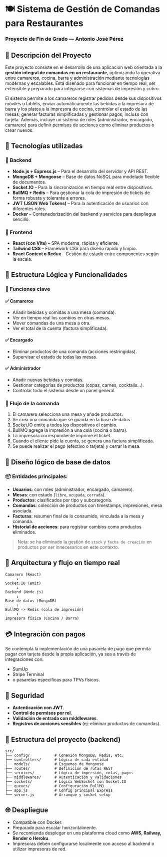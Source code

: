 # 🍽️ Sistema de Gestión de Comandas para Restaurantes
### Proyecto de Fin de Grado — Antonio José Pérez

## 📌 Descripción del Proyecto
Este proyecto consiste en el desarrollo de una aplicación web orientada a la **gestión integral de comandas en un restaurante**, optimizando la operativa entre camareros, cocina, barra y administración mediante tecnologías modernas y escalables. Está diseñado para funcionar en tiempo real, ser extensible y preparado para integrarse con sistemas de impresión y cobro.

El sistema permite a los camareros registrar pedidos desde sus dispositivos móviles o tablets, enviar automáticamente las bebidas a la impresora de barra y los platos a la impresora de cocina, controlar el estado de las mesas, generar facturas simplificadas y gestionar pagos, incluso con tarjeta. Además, incluye un sistema de roles (administrador, encargado, camarero) para definir permisos de acciones como eliminar productos o crear nuevos.

## 🧱 Tecnologías utilizadas

### 🔧 Backend
- **Node.js + Express.js** – Para el desarrollo del servidor y API REST.
- **MongoDB + Mongoose** – Base de datos NoSQL para modelado flexible de documentos.
- **Socket.IO** – Para la sincronización en tiempo real entre dispositivos.
- **BullMQ + Redis** – Para gestionar la cola de impresión de tickets de forma robusta y tolerante a errores.
- **JWT (JSON Web Tokens)** – Para la autenticación de usuarios con diferentes roles.
- **Docker** – Contenedorización del backend y servicios para despliegue sencillo.

### 🎨 Frontend
- **React (con Vite)** – SPA moderna, rápida y eficiente.
- **Tailwind CSS** – Framework CSS para diseño rápido y limpio.
- **React Context o Redux** – Gestión de estado entre componentes según la escala.

## 🧩 Estructura Lógica y Funcionalidades

### 🎯 Funciones clave

#### ✅ Camareros
- Añadir bebidas y comidas a una mesa (comanda).
- Ver en tiempo real los cambios en otras mesas.
- Mover comandas de una mesa a otra.
- Ver el total de la cuenta (factura simplificada).

#### ✅ Encargado
- Eliminar productos de una comanda (acciones restringidas).
- Supervisar el estado de todas las mesas.

#### ✅ Administrador
- Añadir nuevas bebidas y comidas.
- Gestionar categorías de productos (copas, carnes, cocktails...).
- Controlar todo el sistema desde un panel general.

### 🔁 Flujo de la comanda

1. El camarero selecciona una mesa y añade productos.
2. Se crea una comanda que se guarda en la base de datos.
3. Socket.IO emite a todos los dispositivos el cambio.
4. BullMQ agrega la impresión a una cola (cocina o barra).
5. La impresora correspondiente imprime el ticket.
6. Cuando el cliente pide la cuenta, se genera una factura simplificada.
7. Se puede realizar el pago (efectivo o tarjeta) y cerrar la mesa.

## 🧠 Diseño lógico de base de datos

### 📦 Entidades principales:

- **Usuarios**: con roles (administrador, encargado, camarero).
- **Mesas**: con estado (`libre`, `ocupada`, `cerrada`).
- **Productos**: clasificados por tipo y subcategoría.
- **Comandas**: colección de productos con timestamps, impresiones, mesa asociada.
- **Facturas**: resumen final de lo consumido, vinculada a la mesa y comanda.
- **Historial de acciones**: para registrar cambios como productos eliminados.

> Nota: se ha eliminado la gestión de `stock` y `fecha de creación` en productos por ser innecesarios en este contexto.

## 🔄 Arquitectura y flujo en tiempo real

```plaintext
Camarero (React)
     ↓
Socket.IO (emit)
     ↓
Backend (Node.js)
     ↓
Base de datos (MongoDB)
     ↓
BullMQ -> Redis (cola de impresión)
     ↓
Impresora física (Cocina / Barra)
```

## 💳 Integración con pagos

Se contempla la implementación de una pasarela de pago que permita pagar con tarjeta desde la propia aplicación, ya sea a través de integraciones con:
- SumUp
- Stripe Terminal
- o pasarelas específicas para TPVs físicos.

## 🔐 Seguridad

- **Autenticación con JWT**.
- **Control de permisos por rol**.
- **Validación de entrada con middlewares**.
- **Registros de acciones sensibles** (ej: eliminar productos de comandas).

## 📂 Estructura del proyecto (backend)

```
src/
├── config/           # Conexión MongoDB, Redis, etc.
├── controllers/      # Lógica de cada entidad
├── models/           # Esquemas de Mongoose
├── routes/           # Definición de rutas REST
├── services/         # Lógica de impresión, colas, pagos
├── middlewares/      # Autenticación y validaciones
├── sockets/          # Lógica WebSocket con Socket.IO
├── queues/           # Configuración BullMQ
├── app.js            # Config principal Express
└── server.js         # Arranque y socket setup
```

## 🌐 Despliegue

- Compatible con Docker.
- Preparado para escalar horizontalmente.
- Se recomienda desplegar en una plataforma cloud como **AWS, Railway, Render o Heroku**.
- Impresoras deben configurarse localmente con acceso al backend o utilizar impresoras de red.
